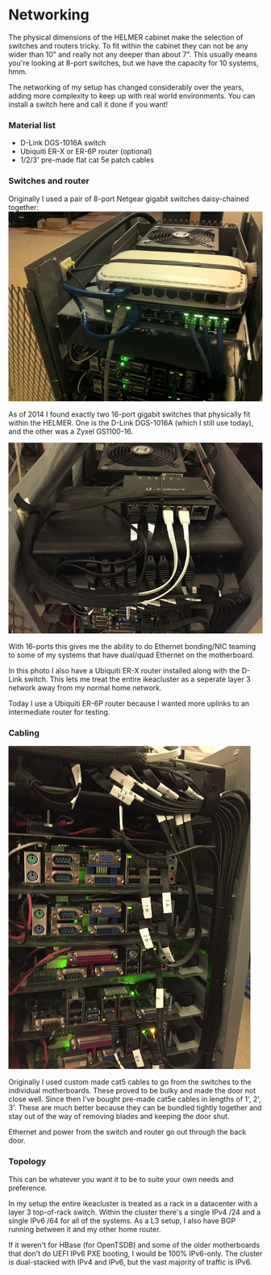 # Networking

The physical dimensions of the HELMER cabinet make the selection of switches
and routers tricky.  To fit within the cabinet they can not be any wider than
10" and really not any deeper than about 7".  This usually means you're
looking at 8-port switches, but we have the capacity for 10 systems, hmm.

The networking of my setup has changed considerably over the years, adding
more complexity to keep up with real world environments.  You can install
a switch here and call it done if you want!

### Material list

* D-Link DGS-1016A switch
* Ubiquiti ER-X or ER-6P router (optional)
* 1/2/3' pre-made flat cat 5e patch cables

### Switches and router

Originally I used a pair of 8-port Netgear gigabit switches daisy-chained
together:
![Netgear switches](./img/7843053012_bf726b1144_z.jpg)

As of 2014 I found exactly two 16-port gigabit switches that physically fit
within the HELMER.  One is the D-Link DGS-1016A (which I still use today),
and the other was a Zyxel GS1100-16.

![D-Link DGS-1016A switch](./img/24652254001_e12708d4dd_z.jpg)

With 16-ports this gives me the ability to do Ethernet bonding/NIC teaming
to some of my systems that have dual/quad Ethernet on the motherboard.

In this photo I also have a Ubiquiti ER-X router installed along with the
D-Link switch.  This lets me treat the entire ikeacluster as a seperate layer 3
network away from my normal home network.

Today I use a Ubiquiti ER-6P router because I wanted more uplinks to an
intermediate router for testing.

### Cabling

![Flat cat 5 cabling](./img/24118899583_85746d5fba_z.jpg)

Originally I used custom made cat5 cables to go from the switches to the
individual motherboards.  These proved to be bulky and made the door not
close well.  Since then I've bought pre-made cat5e cables in lengths of
1', 2', 3'. These are much better because they can be bundled tightly
together and stay out of the way of removing blades and keeping the door
shut.

Ethernet and power from the switch and router go out through the back door.


### Topology

This can be whatever you want it to be to suite your own needs and preference.

In my setup the entire ikeacluster is treated as a rack in a datacenter
with a layer 3 top-of-rack switch.  Within the cluster there's a single
IPv4 /24 and a single IPv6 /64 for all of the systems.  As a L3 setup,
I also have BGP running between it and my other home router.

If it weren't for HBase (for OpenTSDB) and some of the older motherboards
that don't do UEFI IPv6 PXE booting, I would be 100% IPv6-only.  The cluster
is dual-stacked with IPv4 and IPv6, but the vast majority of traffic is IPv6.
